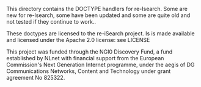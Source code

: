 This directory contains the DOCTYPE handlers for re-Isearch.
Some are new for re-Isearch, some have been updated and some are quite old and not tested if they continue to work..


These doctypes are licensed to the re-iSearch project. Is is made available and licensed under the Apache 2.0 license: see LICENSE

This project was funded through the NGI0 Discovery Fund, a fund established by NLnet with financial support from the European Commission's Next Generation Internet programme, under the aegis of DG Communications Networks, Content and Technology under grant agreement No 825322.

